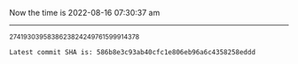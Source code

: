 Now the time is 2022-08-16 07:30:37 am

---

<small>2741930395838623824249761599914378</small>

```txt
Latest commit SHA is: 586b8e3c93ab40cfc1e806eb96a6c4358258eddd
```

